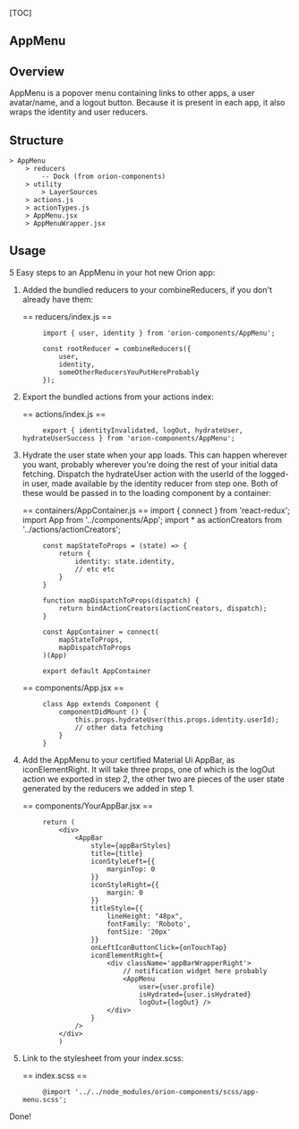 [TOC]

## AppMenu

## Overview

AppMenu is a popover menu containing links to other apps, a user avatar/name, and a logout button. Because it is present in each app, it also wraps
the identity and user reducers.

## Structure

```
> AppMenu
	> reducers
	 	-- Dock (from orion-components) 
	> utility
		> LayerSources
    > actions.js
    > actionTypes.js
    > AppMenu.jsx
    > AppMenuWrapper.jsx
```



## Usage

5 Easy steps to an AppMenu in your hot new Orion app:

1. Added the bundled reducers to your combineReducers, if you don't already have them: 

    == reducers/index.js ==

            import { user, identity } from 'orion-components/AppMenu';

            const rootReducer = combineReducers({
                user,
                identity,
                someOtherReducersYouPutHereProbably
            });

2. Export the bundled actions from your actions index:

    == actions/index.js ==

            export { identityInvalidated, logOut, hydrateUser, hydrateUserSuccess } from 'orion-components/AppMenu';


3. Hydrate the user state when your app loads. This can happen wherever you want, probably wherever you're
doing the rest of your initial data fetching. Dispatch the hydrateUser action with the userId of 
the logged-in user, made available by the identity reducer from step one. Both of these would be passed
in to the loading component by a container:

    == containers/AppContainer.js ==
            import { connect } from 'react-redux';
            import App from '../components/App';
            import * as actionCreators from '../actions/actionCreators';

            const mapStateToProps = (state) => {
                return {
                    identity: state.identity,
                    // etc etc
                }
            }

            function mapDispatchToProps(dispatch) {
                return bindActionCreators(actionCreators, dispatch);
            }

            const AppContainer = connect(
                mapStateToProps,
                mapDispatchToProps
            )(App)

            export default AppContainer



    == components/App.jsx ==

            class App extends Component {
                componentDidMount () {
                    this.props.hydrateUser(this.props.identity.userId);
                    // other data fetching
                }
            }


4. Add the AppMenu to your certified Material Ui AppBar, as iconElementRight. It will take three props, one of which is the logOut action
we exported in step 2, the other two are pieces of the user state generated by the reducers we added in step 1.

    == components/YourAppBar.jsx ==

            return (
                <div>
                    <AppBar
                        style={appBarStyles} 
                        title={title}
                        iconStyleLeft={{
                            marginTop: 0
                        }}
                        iconStyleRight={{
                            margin: 0
                        }}
                        titleStyle={{
                            lineHeight: "48px",
                            fontFamily: 'Roboto',
                            fontSize: '20px'
                        }}
                        onLeftIconButtonClick={onTouchTap}
                        iconElementRight={
                            <div className='appBarWrapperRight'>
                                // notification widget here probably
                                <AppMenu
                                    user={user.profile}
                                    isHydrated={user.isHydrated}
                                    logOut={logOut} />
                            </div>
                        }
                    />
                </div>
                )

5. Link to the stylesheet from your index.scss:

    == index.scss == 

            @import '../../node_modules/orion-components/scss/app-menu.scss';



Done!